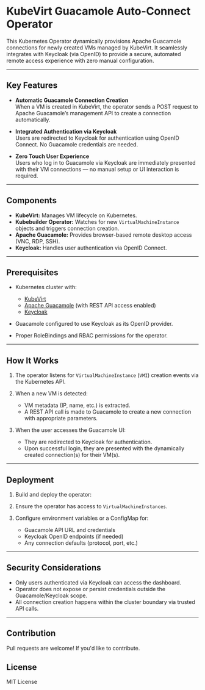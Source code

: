 
# KubeVirt Guacamole Auto-Connect Operator
This Kubernetes Operator dynamically provisions Apache Guacamole connections for newly created VMs managed by KubeVirt. It seamlessly integrates with Keycloak (via OpenID) to provide a secure, automated remote access experience with zero manual configuration.

---

## Key Features

- **Automatic Guacamole Connection Creation**  
  When a VM is created in KubeVirt, the operator sends a POST request to Apache Guacamole’s management API to create a connection automatically.

- **Integrated Authentication via Keycloak**  
  Users are redirected to Keycloak for authentication using OpenID Connect. No Guacamole credentials are needed.

- **Zero Touch User Experience**  
  Users who log in to Guacamole via Keycloak are immediately presented with their VM connections — no manual setup or UI interaction is required.

---

## Components

* **KubeVirt:** Manages VM lifecycle on Kubernetes.
* **Kubebuilder Operator:** Watches for new `VirtualMachineInstance` objects and triggers connection creation.
* **Apache Guacamole:** Provides browser-based remote desktop access (VNC, RDP, SSH).
* **Keycloak:** Handles user authentication via OpenID Connect.

---

## Prerequisites

* Kubernetes cluster with:

  * [KubeVirt](https://kubevirt.io/)
  * [Apache Guacamole](https://guacamole.apache.org/) (with REST API access enabled)
  * [Keycloak](https://www.keycloak.org/)
* Guacamole configured to use Keycloak as its OpenID provider.
* Proper RoleBindings and RBAC permissions for the operator.

---

## How It Works

1. The operator listens for `VirtualMachineInstance` (`VMI`) creation events via the Kubernetes API.

2. When a new VM is detected:
   * VM metadata (IP, name, etc.) is extracted.
   * A REST API call is made to Guacamole to create a new connection with appropriate parameters.

3. When the user accesses the Guacamole UI:
   * They are redirected to Keycloak for authentication.
   * Upon successful login, they are presented with the dynamically created connection(s) for their VM(s).

---

## Deployment

1. Build and deploy the operator:

2. Ensure the operator has access to `VirtualMachineInstances`.

3. Configure environment variables or a ConfigMap for:

   * Guacamole API URL and credentials
   * Keycloak OpenID endpoints (if needed)
   * Any connection defaults (protocol, port, etc.)

---

## Security Considerations

* Only users authenticated via Keycloak can access the dashboard.
* Operator does not expose or persist credentials outside the Guacamole/Keycloak scope.
* All connection creation happens within the cluster boundary via trusted API calls.

---

## Contribution

Pull requests are welcome! If you'd like to contribute.

## License

MIT License
